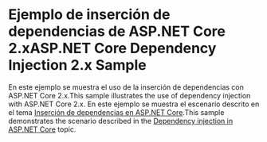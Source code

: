 # <a name="aspnet-core-dependency-injection-2x-sample"></a><span data-ttu-id="885db-101">Ejemplo de inserción de dependencias de ASP.NET Core 2.x</span><span class="sxs-lookup"><span data-stu-id="885db-101">ASP.NET Core Dependency Injection 2.x Sample</span></span>

<span data-ttu-id="885db-102">En este ejemplo se muestra el uso de la inserción de dependencias con ASP.NET Core 2.x.</span><span class="sxs-lookup"><span data-stu-id="885db-102">This sample illustrates the use of dependency injection with ASP.NET Core 2.x.</span></span> <span data-ttu-id="885db-103">En este ejemplo se muestra el escenario descrito en el tema [Inserción de dependencias en ASP.NET Core](https://docs.microsoft.com/aspnet/core/fundamentals/dependency-injection).</span><span class="sxs-lookup"><span data-stu-id="885db-103">This sample demonstrates the scenario described in the [Dependency injection in ASP.NET Core](https://docs.microsoft.com/aspnet/core/fundamentals/dependency-injection) topic.</span></span>
